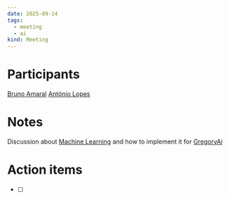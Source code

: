 ```yaml
---
date: 2025-09-14
tags:
  - meeting
  - ai
kind: Meeting
---
```

# Participants

[Bruno Amaral](Bruno%20Amaral.md)
[António Lopes](António%20Lopes.md)
# Notes
Discussion about [Machine Learning](Machine%20learning%20(ML).md) and how to implement it for [GregoryAi](GregoryAi.md)

# Action items

- [ ] 

 
